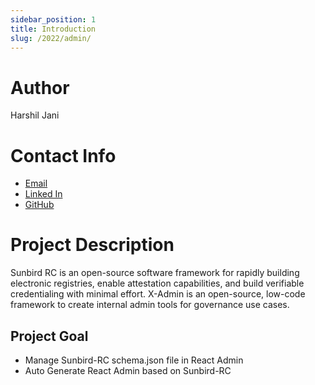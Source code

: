 ```yaml
---
sidebar_position: 1
title: Introduction
slug: /2022/admin/
---
```


<!--

-->

# Author
Harshil Jani

# Contact Info
- [Email](mailto:harshiljani2002@gmail.com)
- [Linked In](https://www.linkedin.com/in/harshil1)
- [GitHub](https://github.com/Harshil-Jani)

# Project Description
Sunbird RC is an open-source software framework for rapidly building electronic registries, enable attestation capabilities, and build verifiable credentialing with minimal effort. X-Admin is an open-source, low-code framework to create internal admin tools for governance use cases.

## Project Goal
- Manage Sunbird-RC schema.json file in React Admin
- Auto Generate React Admin based on Sunbird-RC

